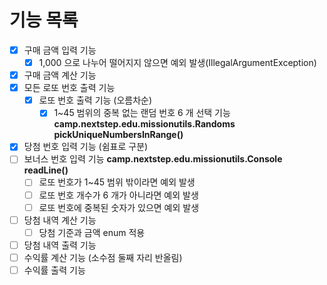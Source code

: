 # 기능 목록

- [X] 구매 금액 입력 기능
  - [X] 1,000 으로 나누어 떨어지지 않으면 예외 발생(IllegalArgumentException)
- [X] 구매 금액 계산 기능
- [X] 모든 로또 번호 출력 기능
  - [X] 로또 번호 출력 기능 (오름차순)
    - [X] 1~45 범위의 중복 없는 랜덤 번호 6 개 선택 기능
    **camp.nextstep.edu.missionutils.Randoms pickUniqueNumbersInRange()**
- [X] 당첨 번호 입력 기능 (쉼표로 구분)
- [ ] 보너스 번호 입력 기능
**camp.nextstep.edu.missionutils.Console readLine()**
  - [ ] 로또 번호가 1~45 범위 밖이라면 예외 발생
  - [ ] 로또 번호 개수가 6 개가 아니라면 예외 발생
  - [ ] 로또 번호에 중복된 숫자가 있으면 예외 발생
- [ ] 당첨 내역 계산 기능
  - [ ] 당첨 기준과 금액 enum 적용
- [ ] 당첨 내역 출력 기능 
- [ ] 수익률 계산 기능 (소수점 둘째 자리 반올림)
- [ ] 수익률 출력 기능
